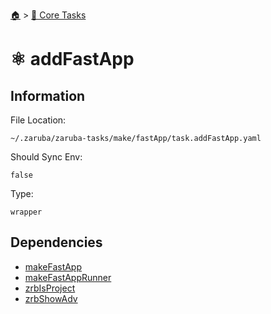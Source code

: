 <!--startTocHeader-->
[🏠](../README.md) > [🥝 Core Tasks](README.md)
# ⚛️ addFastApp
<!--endTocHeader-->

## Information

File Location:

    ~/.zaruba/zaruba-tasks/make/fastApp/task.addFastApp.yaml

Should Sync Env:

    false

Type:

    wrapper


## Dependencies

* [makeFastApp](make-fast-app.md)
* [makeFastAppRunner](make-fast-app-runner.md)
* [zrbIsProject](zrb-is-project.md)
* [zrbShowAdv](zrb-show-adv.md)
<!--startTocSubtopic-->
<!--endTocSubtopic-->